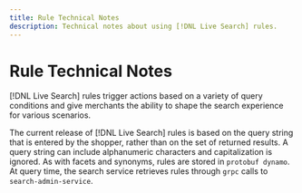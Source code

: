 ```yaml
---
title: Rule Technical Notes
description: Technical notes about using [!DNL Live Search] rules.
---
```

# Rule Technical Notes

[!DNL Live Search] rules trigger actions based on a variety of query conditions and give merchants the ability to shape the search experience for various scenarios.

The current release of [!DNL Live Search] rules is based on the query string that is entered by the shopper, rather than on the set of returned results. A query string can include alphanumeric characters and capitalization is ignored. As with facets and synonyms, rules are stored in `protobuf dynamo`. At query time, the search service retrieves rules through `grpc` calls to `search-admin-service`.
